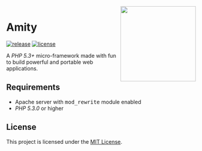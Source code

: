 <image src="assets/images/logo-amity.png" align="right" width="200"/>

# Amity
[![release](https://img.shields.io/github/v/release/AlexisJehan/Amity?display_name=tag)](https://github.com/AlexisJehan/Amity/releases/latest)
[![license](https://img.shields.io/github/license/AlexisJehan/Amity)](LICENSE.txt)

A _PHP 5.3+_ micro-framework made with fun to build powerful and portable web applications.

## Requirements
* Apache server with <kbd>mod_rewrite</kbd> module enabled
* _PHP 5.3.0_ or higher

## License
This project is licensed under the [MIT License](LICENSE.txt).
